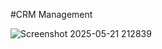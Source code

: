 #CRM Management

![Screenshot 2025-05-21 212839](https://github.com/user-attachments/assets/e76c31fb-2e94-4661-b482-9af8bbb95cf8)
